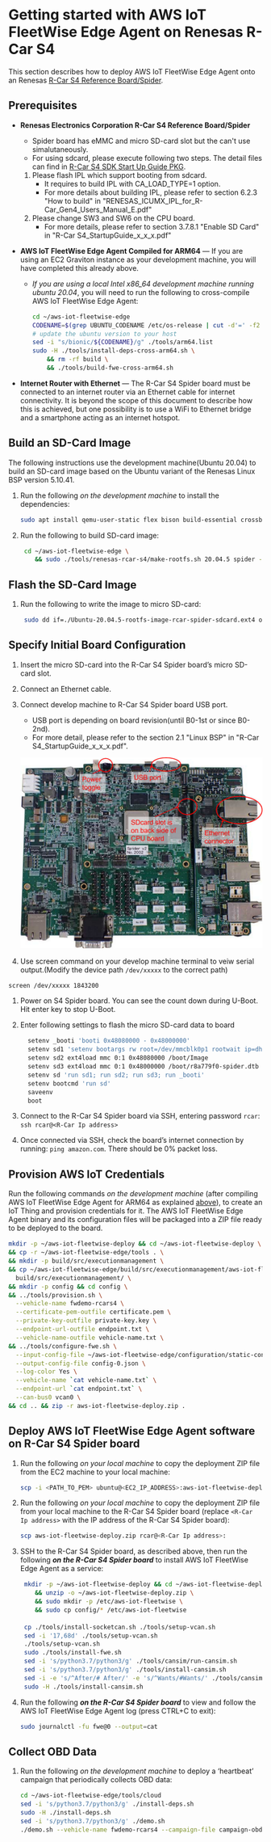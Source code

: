 # Getting started with AWS IoT FleetWise Edge Agent on Renesas R-Car S4

This section describes how to deploy AWS IoT FleetWise Edge Agent onto an Renesas [R-Car S4 Reference Board/Spider](https://www.renesas.com/jp/en/products/automotive-products/automotive-system-chips-socs/rtp8a779f0askb0sp2s-r-car-s4-reference-boardspider).

## Prerequisites

- **Renesas Electronics Corporation R-Car S4 Reference Board/Spider**
  - Spider board has eMMC and micro SD-card slot but the can't use simalutaneously.
  - For using sdcard, please execute following two steps. The detail files can find in [R-Car S4 SDK Start Up Guide PKG](https://www.renesas.com/us/en/products/automotive-products/automotive-system-chips-socs/r-car-s4-automotive-system-chip-soc-car-servercommunication-gateway#design_development).
  1.  Please flash IPL which support booting from sdcard.
      - It requires to build IPL with CA_LOAD_TYPE=1 option.
      - For more details about building IPL, please refer to section 6.2.3 "How to build" in "RENESAS_ICUMX_IPL_for_R-Car_Gen4_Users_Manual_E.pdf"
  1.  Please change SW3 and SW6 on the CPU board.
      - For more details, please refer to section 3.7.8.1 "Enable SD Card" in "R-Car S4_StartupGuide_x_x_x.pdf"
- **AWS IoT FleetWise Edge Agent Compiled for ARM64**
  — If you are using an EC2 Graviton instance as your development machine, you will have completed this already above.

  - _If you are using a local Intel x86_64 development machine running ubuntu 20.04_, you will need to run the following to cross-compile AWS IoT FleetWise Edge Agent:

    ```bash
    cd ~/aws-iot-fleetwise-edge
    CODENAME=$(grep UBUNTU_CODENAME /etc/os-release | cut -d'=' -f2 )
    # update the ubuntu version to your host
    sed -i "s/bionic/${CODENAME}/g" ./tools/arm64.list
    sudo -H ./tools/install-deps-cross-arm64.sh \
        && rm -rf build \
        && ./tools/build-fwe-cross-arm64.sh
    ```

- **Internet Router with Ethernet** — The R-Car S4 Spider board must be connected to an internet router via an Ethernet cable for internet connectivity. It is beyond the scope of this document to describe how this is achieved, but one possibility is to use a WiFi to Ethernet bridge and a smartphone acting as an internet hotspot.

## Build an SD-Card Image

The following instructions use the development machine(Ubuntu 20.04) to build an SD-card image based on the Ubuntu variant of the Renesas Linux BSP version 5.10.41.

1. Run the following _on the development machine_ to install the dependencies:

   ```bash
   sudo apt install qemu-user-static flex bison build-essential crossbuild-essential-arm64 libssl-dev
   ```

1. Run the following to build SD-card image:

   ```bash
    cd ~/aws-iot-fleetwise-edge \
       && sudo ./tools/renesas-rcar-s4/make-rootfs.sh 20.04.5 spider -sd
   ```

## Flash the SD-Card Image

1. Run the following to write the image to micro SD-card:

   ```bash
    sudo dd if=./Ubuntu-20.04.5-rootfs-image-rcar-spider-sdcard.ext4 of=/dev/sdc bs=1M status=progress
   ```

## Specify Initial Board Configuration

1. Insert the micro SD-card into the R-Car S4 Spider board’s micro SD-card slot.
1. Connect an Ethernet cable.
1. Connect develop machine to R-Car S4 Spider board USB port.

   - USB port is depending on board revision(until B0-1st or since B0-2nd).
   - For more detail, please refer to the section 2.1 "Linux BSP" in "R-Car S4_StartupGuide_x_x_x.pdf".

   ![](./images/rcar-s4-spider.jpg)

1. Use screen command on your develop machine terminal to veiw serial output.(Modify the device path `/dev/xxxxx` to the correct path)

```
screen /dev/xxxxx 1843200
```

1. Power on S4 Spider board. You can see the count down during U-Boot. Hit enter key to stop U-Boot.
1. Enter following settings to flash the micro SD-card data to board

   ```bash
     setenv _booti 'booti 0x48080000 - 0x48000000'
     setenv sd1 'setenv bootargs rw root=/dev/mmcblk0p1 rootwait ip=dhcp maxcpus=1'
     setenv sd2 ext4load mmc 0:1 0x48080000 /boot/Image
     setenv sd3 ext4load mmc 0:1 0x48000000 /boot/r8a779f0-spider.dtb
     setenv sd 'run sd1; run sd2; run sd3; run _booti'
     setenv bootcmd 'run sd'
     saveenv
     boot
   ```

1. Connect to the R-Car S4 Spider board via SSH, entering password `rcar`:
   `ssh rcar@<R-Car Ip address>`
1. Once connected via SSH, check the board’s internet connection by running: `ping amazon.com`. There should be 0% packet loss.

## Provision AWS IoT Credentials

Run the following commands _on the development machine_ (after compiling AWS IoT FleetWise Edge Agent for ARM64 as explained [above](#prerequisites)), to create an IoT Thing and provision credentials for it. The AWS IoT FleetWise Edge Agent binary and its configuration files will be packaged into a ZIP file ready to be deployed to the board.

```bash
mkdir -p ~/aws-iot-fleetwise-deploy && cd ~/aws-iot-fleetwise-deploy \
&& cp -r ~/aws-iot-fleetwise-edge/tools . \
&& mkdir -p build/src/executionmanagement \
&& cp ~/aws-iot-fleetwise-edge/build/src/executionmanagement/aws-iot-fleetwise-edge \
  build/src/executionmanagement/ \
&& mkdir -p config && cd config \
&& ../tools/provision.sh \
  --vehicle-name fwdemo-rcars4 \
  --certificate-pem-outfile certificate.pem \
  --private-key-outfile private-key.key \
  --endpoint-url-outfile endpoint.txt \
  --vehicle-name-outfile vehicle-name.txt \
&& ../tools/configure-fwe.sh \
  --input-config-file ~/aws-iot-fleetwise-edge/configuration/static-config.json \
  --output-config-file config-0.json \
  --log-color Yes \
  --vehicle-name `cat vehicle-name.txt` \
  --endpoint-url `cat endpoint.txt` \
  --can-bus0 vcan0 \
&& cd .. && zip -r aws-iot-fleetwise-deploy.zip .
```

## Deploy AWS IoT FleetWise Edge Agent software on R-Car S4 Spider board

1. Run the following _on your local machine_ to copy the deployment ZIP file from the EC2 machine to your local machine:

   ```bash
   scp -i <PATH_TO_PEM> ubuntu@<EC2_IP_ADDRESS>:aws-iot-fleetwise-deploy/aws-iot-fleetwise-deploy.zip .
   ```

1. Run the following _on your local machine_ to copy the deployment ZIP file from your local machine to the R-Car S4 Spider board (replace `<R-Car Ip address>` with the IP address of the R-Car S4 Spider board):

   ```bash
   scp aws-iot-fleetwise-deploy.zip rcar@<R-Car Ip address>:
   ```

1. SSH to the R-Car S4 Spider board, as described above, then run the following **_on the R-Car S4 Spider board_** to install AWS IoT FleetWise Edge Agent as a service:

   ```bash
    mkdir -p ~/aws-iot-fleetwise-deploy && cd ~/aws-iot-fleetwise-deploy \
       && unzip -o ~/aws-iot-fleetwise-deploy.zip \
       && sudo mkdir -p /etc/aws-iot-fleetwise \
       && sudo cp config/* /etc/aws-iot-fleetwise

    cp ./tools/install-socketcan.sh ./tools/setup-vcan.sh
    sed -i '17,68d' ./tools/setup-vcan.sh
    ./tools/setup-vcan.sh
    sudo ./tools/install-fwe.sh
    sed -i 's/python3.7/python3/g' ./tools/cansim/run-cansim.sh
    sed -i 's/python3.7/python3/g' ./tools/install-cansim.sh
    sed -i -e 's/^After/# After/' -e 's/^Wants/#Wants/' ./tools/cansim/cansim@.service
    sudo -H ./tools/install-cansim.sh
   ```

1. Run the following **_on the R-Car S4 Spider board_** to view and follow the AWS IoT FleetWise Edge Agent log (press CTRL+C to exit):

   ```bash
   sudo journalctl -fu fwe@0 --output=cat
   ```

## Collect OBD Data

1. Run the following _on the development machine_ to deploy a ‘heartbeat’ campaign that periodically collects OBD data:

   ```bash
   cd ~/aws-iot-fleetwise-edge/tools/cloud
   sed -i 's/python3.7/python3/g' ./install-deps.sh
   sudo -H ./install-deps.sh
   sed -i 's/python3.7/python3/g' ./demo.sh
   ./demo.sh --vehicle-name fwdemo-rcars4 --campaign-file campaign-obd-heartbeat.json
   ```
